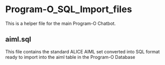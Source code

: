 Program-O_SQL_Import_files
==========================
This is a helper file for the main Program-O Chatbot.

aiml.sql
--------
This file contains the standard ALICE AIML set converted into SQL format ready to import into the aiml table in the Program-O Database